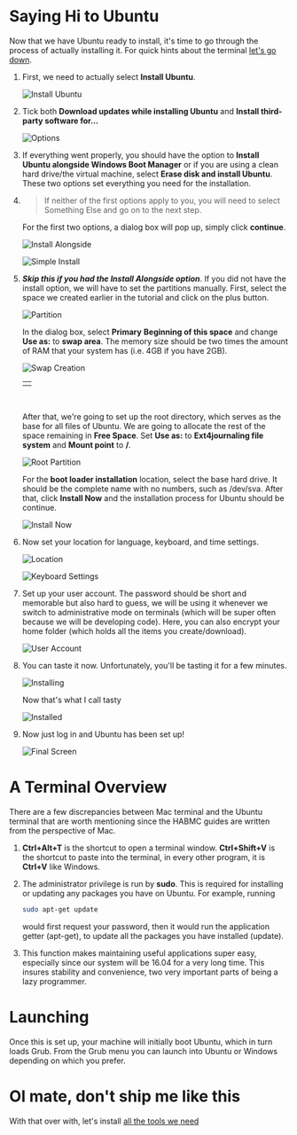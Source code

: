 # Saying Hi to Ubuntu

Now that we have Ubuntu ready to install, it's time to go through the process of actually installing it. For quick hints about the terminal [let's go down](#a-terminal-overview).

1. First, we need to actually select **Install Ubuntu**.

   ![Install Ubuntu](https://i.imgur.com/Eej2n88.png)

2. Tick both **Download updates while installing Ubuntu** and **Install third-party software for...**

   ![Options](https://i.imgur.com/UB3frbP.png)

3. If everything went properly, you should have the option to **Install Ubuntu alongside Windows Boot Manager** or if you are using a clean hard drive/the virtual machine, select **Erase disk and install Ubuntu**. These two options set everything you need for the installation. 

4. > If neither of the first options apply to you, you will need to select Something Else and go on to the next step. 

   For the first two options, a dialog box will pop up, simply click **continue**.

   ![Install Alongside](https://i.imgur.com/tgurgp4.png)

   ![Simple Install](https://i.imgur.com/wriWeyn.png)

5. ***Skip this if you had the Install Alongside option***. If you did not have the install option, we will have to set the partitions manually. First, select the space we created earlier in the tutorial and click on the plus button.

   ![Partition](https://i.imgur.com/rwxkzQm.png)

   In the dialog box, select **Primary** **Beginning of this space** and change **Use as:** to **swap area**. The memory size should be two times the amount of RAM that your system has (i.e. 4GB if you have 2GB).

   ![Swap Creation](https://i.imgur.com/zzlk133.png)

   |      |
   | ---- |
   |      |

   ​

   After that, we're going to set up the root directory, which serves as the base for all files of Ubuntu. We are going to allocate the rest of the space remaining in **Free Space**. Set **Use as:** to **Ext4journaling file system** and **Mount point** to **/**.

   ![Root Partition](https://i.imgur.com/3qz2jb8.png)

   For the **boot loader installation** location, select the base hard drive. It should be the complete name with no numbers, such as /dev/sva. After that, click **Install Now** and the installation process for Ubuntu should be continue.

   ![Install Now](https://i.imgur.com/RDlpBEG.png)
   

6. Now set your location for language, keyboard, and time settings.

   ![Location](https://i.imgur.com/EC55JoP.png)

   ![Keyboard Settings](https://i.imgur.com/3zEsRI2.png)

7. Set up your user account. The password should be short and memorable but also hard to guess, we will be using it whenever we switch to administrative mode on terminals (which will be super often because we will be developing code). Here, you can also encrypt your home folder (which holds all the items you create/download).

   ![User Account](https://i.imgur.com/a44OvRu.png)

8. You can taste it now. Unfortunately, you'll be tasting it for a few minutes.

   ![Installing](https://i.imgur.com/5gOeQfp.png)

   Now that's what I call tasty

   ![Installed](https://i.imgur.com/8DLxl49.png)

9. Now just log in and Ubuntu has been set up!

   ![Final Screen](https://i.imgur.com/mU5a3Hk.png)

   ### 

# A Terminal Overview

There are a few discrepancies between Mac terminal and the Ubuntu terminal that are worth mentioning since the HABMC guides are written from the perspective of Mac.

1. **Ctrl+Alt+T** is the shortcut to open a terminal window. **Ctrl+Shift+V** is the shortcut to paste into the terminal, in every other program, it is **Ctrl+V** like Windows.

2. The administrator privilege is run by  **sudo**. This is required for installing or updating any packages you have on Ubuntu. For example, running

   ```bash
   sudo apt-get update
   ```

   would first request your password, then it would run the application getter (apt-get), to update all the packages you  have installed (update).

3. This function makes maintaining useful applications super easy, especially since our system will be 16.04 for a very long time. This insures stability and convenience, two very important parts of being a lazy programmer.

# Launching

Once this is set up, your machine will initially boot Ubuntu, which in turn loads Grub. From the Grub menu you can launch into Ubuntu or Windows depending on which you prefer.

# OI mate, don't ship me like this

With that over with, let's install [all the tools we need][]



[//]: # "The lonely link used in this guide"
[all the tools we need]: google.com/ "This will be the docker tools installation guide"

